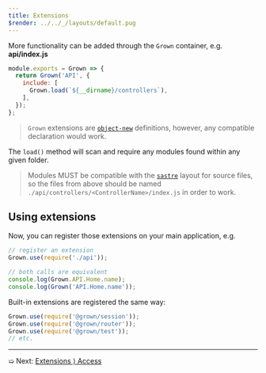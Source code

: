 ```yaml
---
title: Extensions
$render: ../../_/layouts/default.pug
---
```


More functionality can be added through the `Grown` container, e.g. **api/index.js**

```js
module.exports = Grown => {
  return Grown('API', {
    include: [
      Grown.load(`${__dirname}/controllers`),
    ],
  });
};
```

> `Grown` extensions are [`object-new`](https://www.npmjs.com/package/object-new#definitions) definitions, however, any compatible declaration would work.

The `load()` method will scan and require any modules found within any given folder.

> Modules MUST be compatible with the [`sastre`](https://www.npmjs.com/package/sastre) layout for source files, so the files from above should be named `./api/controllers/<ControllerName>/index.js` in order to work.

## Using extensions

Now, you can register those extensions on your main application, e.g.

```js
// register an extension
Grown.use(require('./api'));

// both calls are equivalent
console.log(Grown.API.Home.name);
console.log(Grown('API.Home.name'));
```

Built-in extensions are registered the same way:

```js
Grown.use(require('@grown/session'));
Grown.use(require('@grown/router'));
Grown.use(require('@grown/test'));
// etc.
```

---

➯ Next: [Extensions &rangle; Access](./docs/extensions/access)
